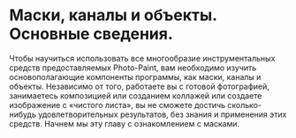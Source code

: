 # Маски, каналы и объекты. Основные сведения.

Чтобы научиться использовать все многообразие инструментальных средств предоставляемых Photo-Paint, вам необходимо изучить основополагающие компоненты программы, как маски, каналы и объекты. Независимо от того, работаете вы с готовой фотографией, занимаетесь композицией или созданием коллажей или создаете изображение с «чистого листа», вы не сможете достичь сколько-нибудь удовлетворительных результатов, без знания и применения этих средств. Начнем мы эту главу с ознакомлением с масками.